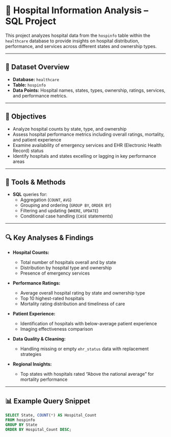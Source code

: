 # 🏥 Hospital Information Analysis – SQL Project

This project analyzes hospital data from the `hospinfo` table within the `healthcare` database to provide insights on hospital distribution, performance, and services across different states and ownership types.

---

## 📁 Dataset Overview

- **Database:** `healthcare`
- **Table:** `hospinfo`
- **Data Points:** Hospital names, states, types, ownership, ratings, services, and performance metrics.

---

## 🎯 Objectives

- Analyze hospital counts by state, type, and ownership
- Assess hospital performance metrics including overall ratings, mortality, and patient experience
- Examine availability of emergency services and EHR (Electronic Health Record) status
- Identify hospitals and states excelling or lagging in key performance areas

---

## 🧰 Tools & Methods

- **SQL** queries for:
  - Aggregation (`COUNT`, `AVG`)
  - Grouping and ordering (`GROUP BY`, `ORDER BY`)
  - Filtering and updating (`WHERE`, `UPDATE`)
  - Conditional case handling (`CASE` statements)

---

## 🔍 Key Analyses & Findings

- **Hospital Counts:**  
  - Total number of hospitals overall and by state  
  - Distribution by hospital type and ownership  
  - Presence of emergency services  

- **Performance Ratings:**  
  - Average overall hospital rating by state and ownership type  
  - Top 10 highest-rated hospitals  
  - Mortality rating distribution and timeliness of care  

- **Patient Experience:**  
  - Identification of hospitals with below-average patient experience  
  - Imaging effectiveness comparison  

- **Data Quality & Cleaning:**  
  - Handling missing or empty `ehr_status` data with replacement strategies  

- **Regional Insights:**  
  - Top states with hospitals rated “Above the national average” for mortality performance

---

## 📊 Example Query Snippet

```sql
SELECT State, COUNT(*) AS Hospital_Count
FROM hospinfo
GROUP BY State
ORDER BY Hospital_Count DESC;
